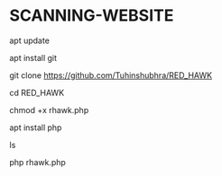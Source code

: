 # SCANNING-WEBSITE

apt update

apt install git

git clone https://github.com/Tuhinshubhra/RED_HAWK

cd RED_HAWK

chmod +x rhawk.php

apt install php

ls

php rhawk.php
